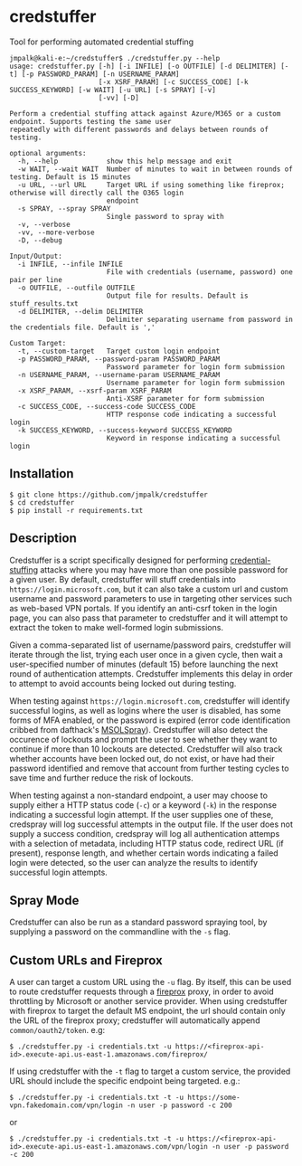 # credstuffer
Tool for performing automated credential stuffing

```
jmpalk@kali-e:~/credstuffer$ ./credstuffer.py --help
usage: credstuffer.py [-h] [-i INFILE] [-o OUTFILE] [-d DELIMITER] [-t] [-p PASSWORD_PARAM] [-n USERNAME_PARAM]
                      [-x XSRF_PARAM] [-c SUCCESS_CODE] [-k SUCCESS_KEYWORD] [-w WAIT] [-u URL] [-s SPRAY] [-v]
                      [-vv] [-D]

Perform a credential stuffing attack against Azure/M365 or a custom endpoint. Supports testing the same user
repeatedly with different passwords and delays between rounds of testing.

optional arguments:
  -h, --help            show this help message and exit
  -w WAIT, --wait WAIT  Number of minutes to wait in between rounds of testing. Default is 15 minutes
  -u URL, --url URL     Target URL if using something like fireprox; otherwise will directly call the O365 login
                        endpoint
  -s SPRAY, --spray SPRAY
                        Single password to spray with
  -v, --verbose
  -vv, --more-verbose
  -D, --debug

Input/Output:
  -i INFILE, --infile INFILE
                        File with credentials (username, password) one pair per line
  -o OUTFILE, --outfile OUTFILE
                        Output file for results. Default is stuff_results.txt
  -d DELIMITER, --delim DELIMITER
                        Delimiter separating username from password in the credentials file. Default is ','

Custom Target:
  -t, --custom-target   Target custom login endpoint
  -p PASSWORD_PARAM, --password-param PASSWORD_PARAM
                        Password parameter for login form submission
  -n USERNAME_PARAM, --username-param USERNAME_PARAM
                        Username parameter for login form submission
  -x XSRF_PARAM, --xsrf-param XSRF_PARAM
                        Anti-XSRF parameter for form submission
  -c SUCCESS_CODE, --success-code SUCCESS_CODE
                        HTTP response code indicating a successful login
  -k SUCCESS_KEYWORD, --success-keyword SUCCESS_KEYWORD
                        Keyword in response indicating a successful login
```

## Installation
```
$ git clone https://github.com/jmpalk/credstuffer
$ cd credstuffer
$ pip install -r requirements.txt
```
## Description
Credstuffer is a script specifically designed for performing [credential-stuffing](https://owasp.org/www-community/attacks/Credential_stuffing)
attacks where you may have more than one possible password for a given
user. By default, credstuffer will stuff credentials into 
`https://login.microsoft.com`, but it can also take a custom url and custom
username and password parameters to use in targeting other services such as
web-based VPN portals. If you identify an anti-csrf token in the login page,
you can also pass that parameter to credstuffer and it will attempt to extract
the token to make well-formed login submissions.

Given a comma-separated list of username/password pairs, credstuffer will
iterate through the list, trying each user once in a given cycle, then 
wait a user-specified number of minutes (default 15) before launching the next
round of authentication attempts. Credstuffer implements this delay in order to
attempt to avoid accounts being locked out during testing. 

When testing against `https://login.microsoft.com`, credstuffer will identify
successful logins, as well as logins where the user is disabled, has some forms
of MFA enabled, or the password is expired (error code identification cribbed 
from dafthack's [MSOLSpray](https://github.com/dafthack/MSOLSpray)). Credstuffer
will also detect the occurence of lockouts and prompt the user to see whether 
they want to continue if more than 10 lockouts are detected. Credstuffer will
also track whether accounts have been locked out, do not exist, or have had
their password identified and remove that account from further testing cycles
to save time and further reduce the risk of lockouts.

When testing against a non-standard endpoint, a user may choose to supply either a 
HTTP status code (`-c`) or a keyword (`-k`) in the response indicating a
successful login attempt. If the user supplies one of these, credspray will log
successful attempts in the output file. If the user does not supply a success
condition, credspray will log all authentication attemps with a selection of
metadata, including HTTP status code, redirect URL (if present), response
length, and whether certain words indicating a failed login were detected, so
the user can analyze the results to identify successful login attempts.

## Spray Mode
Credstuffer can also be run as a standard password spraying tool, by supplying
a password on the commandline with the `-s` flag.

## Custom URLs and Fireprox

A user can target a custom URL using the `-u` flag. By itself, this can be used
to route credstuffer requests through a [fireprox](https://github.com/ustayready/fireprox) proxy, in order to avoid 
throttling by Microsoft or another service provider. When using credstuffer 
with fireprox to target the default MS endpoint, the url should contain only
the URL of the fireprox proxy; credstuffer will automatically append 
`common/oauth2/token`. 
e.g:
```
$ ./credstuffer.py -i credentials.txt -u https://<fireprox-api-id>.execute-api.us-east-1.amazonaws.com/fireprox/
```
If using credstuffer with the `-t` flag to target a custom service, the 
provided URL should include the specific endpoint being targeted. e.g.:
```
$ ./credstuffer.py -i credentials.txt -t -u https://some-vpn.fakedomain.com/vpn/login -n user -p password -c 200
```
or
```
$ ./credstuffer.py -i credentials.txt -t -u https://<fireprox-api-id>.execute-api.us-east-1.amazonaws.com/vpn/login -n user -p password -c 200
```


